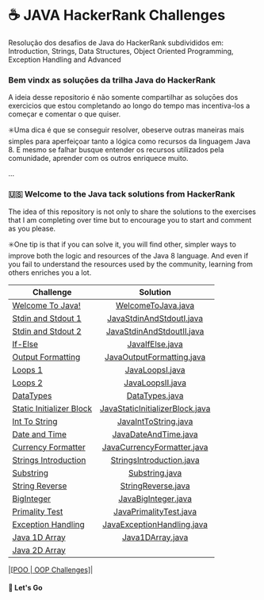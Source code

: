 # :coffee: JAVA HackerRank Challenges

Resolução dos desafios de Java do HackerRank subdivididos em: Introduction, Strings, Data Structures, Object Oriented Programming, Exception Handling and Advanced

###  Bem vindx as soluçōes da trilha Java do HackerRank

A ideia desse repositorio é não somente compartilhar as soluçōes dos exercicios que estou completando ao longo do tempo mas incentiva-los a começar e comentar o que quiser.

:eight_spoked_asterisk:Uma dica é que se conseguir resolver, obeserve outras maneiras mais simples para aperfeiçoar tanto a lógica como recursos da linguagem Java 8. E mesmo se falhar busque entender os recursos utilizados pela comunidade, aprender com os outros enriquece muito.

...

### :us: Welcome to the Java tack solutions from HackerRank

The idea of this repository is not only to share the solutions to the exercises that I am completing over time but to encourage you to start and comment as you please.

:eight_spoked_asterisk:One tip is that if you can solve it, you will find other, simpler ways to improve both the logic and resources of the Java 8 language. And even if you fail to understand the resources used by the community, learning from others enriches you a lot.

| Challenge | Solution |
| - | :-: |
| [Welcome To Java!](https://www.hackerrank.com/challenges/welcome-to-java/problem) | [WelcomeToJava.java](https://github.com/viborotto/JavaHackerRankChallenges/blob/master/src/br/com/vittoria/introduction/WelcomeToJava.java) |
| [Stdin and Stdout 1](https://www.hackerrank.com/challenges/java-stdin-and-stdout-1/problem) | [JavaStdinAndStdoutI.java](https://github.com/viborotto/JavaHackerRankChallenges/blob/master/src/br/com/vittoria/introduction/JavaStdinAndStdoutI.java) |
| [Stdin and Stdout 2](https://www.hackerrank.com/challenges/java-stdin-stdout/problem) | [JavaStdinAndStdoutII.java](https://github.com/viborotto/JavaHackerRankChallenges/blob/master/src/br/com/vittoria/introduction/JavaStdinAndStdoutII.java) |
| [If-Else](https://www.hackerrank.com/challenges/java-if-else/problem) | [JavaIfElse.java](https://github.com/viborotto/JavaHackerRankChallenges/blob/master/src/br/com/vittoria/introduction/JavaIfElse.java) |
| [Output Formatting](https://www.hackerrank.com/challenges/java-output-formatting/problem) | [JavaOutputFormatting.java](https://github.com/viborotto/JavaHackerRankChallenges/blob/master/src/br/com/vittoria/introduction/JavaOutputFormatting.java) |
| [Loops 1](https://www.hackerrank.com/challenges/java-loops-i/problem) | [JavaLoopsI.java](https://github.com/viborotto/JavaHackerRankChallenges/blob/master/src/br/com/vittoria/introduction/JavaLoopsI.java) |
| [Loops 2](https://www.hackerrank.com/challenges/java-loops/problem) | [JavaLoopsII.java](https://github.com/viborotto/JavaHackerRankChallenges/blob/master/src/br/com/vittoria/introduction/JavaLoopsII.java) |
| [DataTypes](https://www.hackerrank.com/challenges/java-datatypes/problem) | [DataTypes.java](https://github.com/viborotto/JavaHackerRankChallenges/blob/master/src/br/com/vittoria/introduction/JavaDataTypes.java) |
| [Static Initializer Block](https://www.hackerrank.com/challenges/java-static-initializer-block/problem) | [JavaStaticInitializerBlock.java](https://github.com/viborotto/JavaHackerRankChallenges/blob/master/src/br/com/vittoria/introduction/JavaStaticInitializerBlock.java) |
| [Int To String](https://www.hackerrank.com/challenges/java-int-to-string/problem) | [JavaIntToString.java](https://github.com/viborotto/JavaHackerRankChallenges/blob/master/src/br/com/vittoria/introduction/JavaIntToString.java) |
| [Date and Time](https://www.hackerrank.com/challenges/java-date-and-time/problem) | [JavaDateAndTime.java](https://github.com/viborotto/JavaHackerRankChallenges/blob/master/src/br/com/vittoria/introduction/JavaDateAndTime.java) |
| [Currency Formatter](https://www.hackerrank.com/challenges/java-currency-formatter/problem) | [JavaCurrencyFormatter.java](https://github.com/viborotto/JavaHackerRankChallenges/blob/master/src/br/com/vittoria/introduction/JavaCurrencyFormatter.java) |
| [Strings Introduction](https://www.hackerrank.com/challenges/java-strings-introduction/problem) | [StringsIntroduction.java](https://github.com/viborotto/JavaHackerRankChallenges/blob/master/src/br/com/vittoria/strings/StringsIntroduction.java) |
| [Substring](https://www.hackerrank.com/challenges/java-substring/problem) | [Substring.java](https://github.com/viborotto/JavaHackerRankChallenges/blob/master/src/br/com/vittoria/strings/Substring.java) |
| [String Reverse](https://www.hackerrank.com/challenges/java-string-reverse/problem) | [StringReverse.java](https://github.com/viborotto/JavaHackerRankChallenges/blob/master/src/br/com/vittoria/strings/StringReverse.java) |
| [BigInteger](https://www.hackerrank.com/challenges/java-biginteger/problem) | [JavaBigInteger.java](https://github.com/viborotto/JavaHackerRankChallenges/blob/master/src/br/com/vittoria/bignumber/JavaBigInteger.java) |
| [Primality Test](https://www.hackerrank.com/challenges/java-primality-test/problem) | [JavaPrimalityTest.java](https://github.com/viborotto/JavaHackerRankChallenges/blob/master/src/br/com/vittoria/bignumber/JavaPrimalityTest.java) |
| [Exception Handling](https://www.hackerrank.com/challenges/java-exception-handling/problem) | [JavaExceptionHandling.java](https://github.com/viborotto/JavaHackerRankChallenges/blob/master/src/br/com/vittoria/exceptionhandling/JavaExceptionHandling.java) |
| [Java 1D Array](https://www.hackerrank.com/challenges/java-1d-array-introduction/problem) | [Java1DArray.java](https://github.com/viborotto/JavaHackerRankChallenges/blob/master/src/br/com/vittoria/data_structure/Java1DArray.java) |
| [Java 2D Array](https://www.hackerrank.com/challenges/java-2d-array/problem) | []() |

|[[POO | OOP Challenges]](https://github.com/viborotto/JavaHackerRankChallenges/tree/master/src/br/com/vittoria/OOP)|

#### 🚀️ Let's Go

